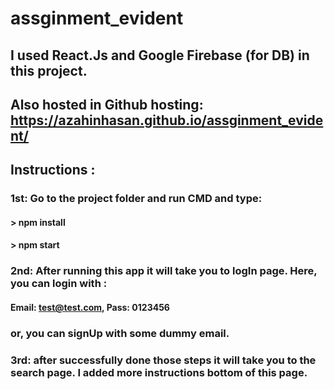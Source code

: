 # assginment_evident

## I used React.Js and Google Firebase (for DB) in this project. 
## Also hosted in Github hosting: https://azahinhasan.github.io/assginment_evident/

## Instructions :
### 1st: Go to the project folder and run CMD and type:
#### > npm install
#### > npm start

### 2nd: After running this app it will take you to logIn page.  Here, you can login with : 
#### Email: test@test.com, Pass: 0123456   
### or, you can signUp with some dummy email.


### 3rd: after successfully done those steps it will take you to the search page. I added more instructions bottom of this page.
